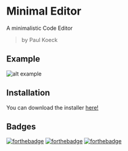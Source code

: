 # Minimal Editor

A minimalistic Code Editor

> by Paul Koeck

## Example

![alt example](https://github.com/paulkoeckdev/MinimalEditor/blob/main/example.png?raw=true)

## Installation

You can download the installer [here!](../../releases/)

## Badges

[![forthebadge](https://forthebadge.com/images/badges/built-with-love.svg)](https://forthebadge.com)
[![forthebadge](https://forthebadge.com/images/badges/made-with-javascript.svg)](https://forthebadge.com)
[![forthebadge](https://forthebadge.com/images/badges/built-by-developers.svg)](https://forthebadge.com)

